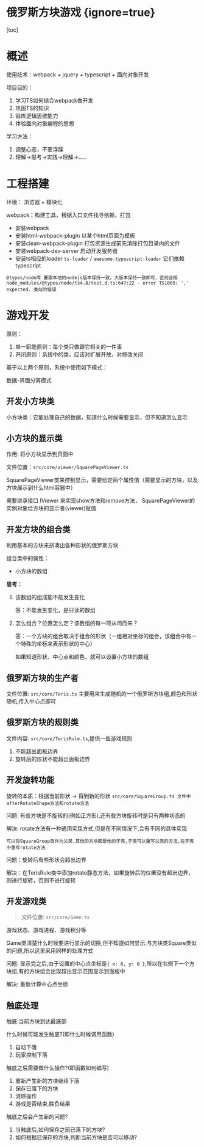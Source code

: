 # 俄罗斯方块游戏 {ignore=true}

[toc]

# 概述

使用技术：webpack + jquery + typescript + 面向对象开发

项目目的：

1. 学习TS如何结合webpack做开发
2. 巩固TS的知识
3. 锻炼逻辑思维能力
4. 体验面向对象编程的思想

学习方法：

1. 调整心态，不要浮躁
2. 理解->思考->实践->理解->.....

# 工程搭建

环境： 浏览器 + 模块化

webpack：构建工具，根据入口文件找寻依赖，打包

- 安装webpack
- 安装html-webpack-plugin 以某个html页面为模板
- 安装clean-webpack-plugin 打包资源生成前先清除打包目录内的文件
- 安装webpack-dev-server 启动开发服务器
- 安装ts相应的loader `ts-loader` / `awesome-typescript-loader` 它们依赖typescript

`@types/node库 要跟本地的nodejs版本保持一致，大版本保持一致即可，否则会报 node_modules/@types/node/ts4.8/test.d.ts:647:22 - error TS1005: ',' expected. 类似的错误`

# 游戏开发

原则：
1. 单一职能原则：每个类只做跟它相关的一件事
2. 开闭原则：系统中的类，应该对扩展开放，对修改关闭

基于以上两个原则，系统中使用如下模式：

数据-界面分离模式

## 开发小方块类

小方块类：它能处理自己的数据，知道什么时候需要显示，但不知道怎么显示

## 小方块的显示类

作用: 将小方块显示到页面中

文件位置：`src/core/viewer/SquarePageViewer.ts`

SquarePageViewer类来控制显示，需要给定两个属性值（需要显示的方块，以及方块展示到什么html容器中）

需要继承接口 IViewer 来实现show方法和remove方法， SquarePageViewer的实例对象给方块的显示者(viewer)赋值

## 开发方块的组合类

利用基本的方块来拼凑出各种形状的俄罗斯方块

组合类中的属性： 

- 小方块的数组

**思考：**

1. 该数组的组成能不能发生变化  

    答：不能发生变化，是只读的数组

2. 怎么组合？位置怎么定？该数组的每一项从何而来？

    答：一个方块的组合取决于组合的形状（一组相对坐标的组合，该组合中有一个特殊的坐标来表示形状的中心）

    如果知道形状、中心点和颜色，就可以设置小方块的数组

## 俄罗斯方块的生产者

文件位置: `src/core/Teris.ts`  主要用来生成随机的一个俄罗斯方块组,颜色和形状随机,传入中心点即可

## 俄罗斯方块的规则类

文件内容: `src/core/TerisRule.ts`,提供一些游戏规则

1. 不能超出面板边界
2. 旋转后的形状不能超出面板边界

## 开发旋转功能

旋转的本质：根据当前形状 -> 得到新的形状  `src/core/SquareGroup.ts 文件中 afterRotateShape方法和rotate方法`

问题: 有些方块是不旋转的(例如正方形),还有些方块旋转时是只有两种状态的

解决: rotate方法有一种通用实现方式,但是在不同情况下,会有不同的具体实现

    可以将SquareGroup类作为父类,其他的方块都是他的子类,子类可以重写父类的方法,在子类中重写rotate方法

问题：旋转后有些形状会超出边界

解决：在TerisRule类中添加rotate静态方法，如果旋转后的位置没有超出边界，则进行旋转，否则不进行旋转


## 开发游戏类

> 文件位置: `src/core/Game.ts`

游戏状态、游戏进程、游戏积分等

Game类清楚什么时候要进行显示的切换,但不知道如何显示,与方块类Square类似的问题,所以这里采用同样的处理方式

问题: 显示完之后,由于设置的中心点坐标是```{ x: 0, y: 0 }```,所以在右侧下一个方块组,有的方块组会出现超出显示范围显示到面板中

解决: 重新计算中心点坐标


## 触底处理

触底:当前方块到达最底部

什么时候可能发生触底?(即什么时候调用函数)

1. 自动下落
2. 玩家控制下落

触底之后需要做什么操作?(即函数如何编写)

1. 重新产生新的方块继续下落
2. 保存已落下的方块
3. 消除操作
4. 游戏是否结束,胜负结果

触底之后会产生新的问题?

1. 当触底后,如何保存之前已落下的方块?
2. 如何根据已保存的方块,判断当前方块是否可以移动?



